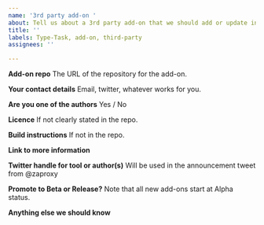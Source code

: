 ```yaml
---
name: '3rd party add-on '
about: Tell us about a 3rd party add-on that we should add or update in the ZAP Marketplace
title: ''
labels: Type-Task, add-on, third-party
assignees: ''

---
```


**Add-on repo**
The URL of the repository for the add-on.

**Your contact details**
Email, twitter, whatever works for you.

**Are you one of the authors**
Yes / No

**Licence**
If not clearly stated in the repo.

**Build instructions**
If not in the repo.

**Link to more information**

**Twitter handle for tool or author(s)**
Will be used in the announcement tweet from @zaproxy

**Promote to Beta or Release?**
Note that all new add-ons start at Alpha status.
<!--
Refer to the following pages for the guidelines of each status:
https://github.com/zaproxy/zap-extensions/wiki/AddOnsAlpha
https://github.com/zaproxy/zap-extensions/wiki/AddOnsBeta
https://github.com/zaproxy/zap-extensions/wiki/AddOnsRelease
-->

**Anything else we should know**
